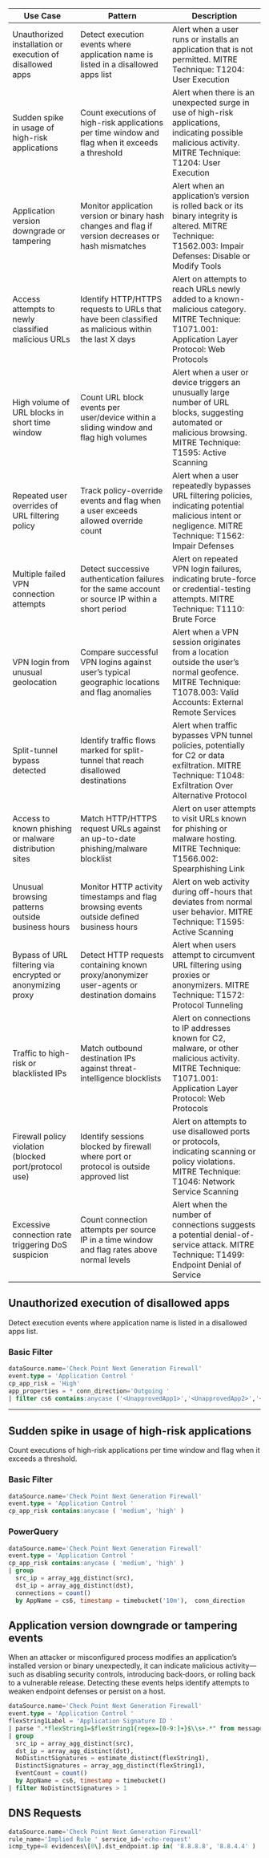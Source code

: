 | Use Case                                                   | Pattern                                                                                             | Description                                                                                                                                                       |
| ---------------------------------------------------------- | --------------------------------------------------------------------------------------------------- | ----------------------------------------------------------------------------------------------------------------------------------------------------------------- |
| Unauthorized installation or execution of disallowed apps  | Detect execution events where application name is listed in a disallowed apps list                  | Alert when a user runs or installs an application that is not permitted. MITRE Technique: T1204: User Execution                                                   |
| Sudden spike in usage of high-risk applications            | Count executions of high-risk applications per time window and flag when it exceeds a threshold     | Alert when there is an unexpected surge in use of high-risk applications, indicating possible malicious activity. MITRE Technique: T1204: User Execution          |
| Application version downgrade or tampering                 | Monitor application version or binary hash changes and flag if version decreases or hash mismatches | Alert when an application’s version is rolled back or its binary integrity is altered. MITRE Technique: T1562.003: Impair Defenses: Disable or Modify Tools       |
| Access attempts to newly classified malicious URLs         | Identify HTTP/HTTPS requests to URLs that have been classified as malicious within the last X days  | Alert on attempts to reach URLs newly added to a known-malicious category. MITRE Technique: T1071.001: Application Layer Protocol: Web Protocols                  |
| High volume of URL blocks in short time window             | Count URL block events per user/device within a sliding window and flag high volumes                | Alert when a user or device triggers an unusually large number of URL blocks, suggesting automated or malicious browsing. MITRE Technique: T1595: Active Scanning |
| Repeated user overrides of URL filtering policy            | Track policy-override events and flag when a user exceeds allowed override count                    | Alert when a user repeatedly bypasses URL filtering policies, indicating potential malicious intent or negligence. MITRE Technique: T1562: Impair Defenses        |
| Multiple failed VPN connection attempts                    | Detect successive authentication failures for the same account or source IP within a short period   | Alert on repeated VPN login failures, indicating brute-force or credential-testing attempts. MITRE Technique: T1110: Brute Force                                  |
| VPN login from unusual geolocation                         | Compare successful VPN logins against user’s typical geographic locations and flag anomalies        | Alert when a VPN session originates from a location outside the user’s normal geofence. MITRE Technique: T1078.003: Valid Accounts: External Remote Services      |
| Split-tunnel bypass detected                               | Identify traffic flows marked for split-tunnel that reach disallowed destinations                   | Alert when traffic bypasses VPN tunnel policies, potentially for C2 or data exfiltration. MITRE Technique: T1048: Exfiltration Over Alternative Protocol          |
| Access to known phishing or malware distribution sites     | Match HTTP/HTTPS request URLs against an up-to-date phishing/malware blocklist                      | Alert on user attempts to visit URLs known for phishing or malware hosting. MITRE Technique: T1566.002: Spearphishing Link                                        |
| Unusual browsing patterns outside business hours           | Monitor HTTP activity timestamps and flag browsing events outside defined business hours            | Alert on web activity during off-hours that deviates from normal user behavior. MITRE Technique: T1595: Active Scanning                                           |
| Bypass of URL filtering via encrypted or anonymizing proxy | Detect HTTP requests containing known proxy/anonymizer user-agents or destination domains           | Alert when users attempt to circumvent URL filtering using proxies or anonymizers. MITRE Technique: T1572: Protocol Tunneling                                     |
| Traffic to high-risk or blacklisted IPs                    | Match outbound destination IPs against threat-intelligence blocklists                               | Alert on connections to IP addresses known for C2, malware, or other malicious activity. MITRE Technique: T1071.001: Application Layer Protocol: Web Protocols    |
| Firewall policy violation (blocked port/protocol use)      | Identify sessions blocked by firewall where port or protocol is outside approved list               | Alert on attempts to use disallowed ports or protocols, indicating scanning or policy violations. MITRE Technique: T1046: Network Service Scanning                |
| Excessive connection rate triggering DoS suspicion         | Count connection attempts per source IP in a time window and flag rates above normal levels         | Alert when the number of connections suggests a potential denial-of-service attack. MITRE Technique: T1499: Endpoint Denial of Service                            |


## Unauthorized execution of disallowed apps

Detect execution events where application name is listed in a disallowed apps list.

### Basic Filter

```sql
dataSource.name='Check Point Next Generation Firewall' 
event.type = 'Application Control ' 
cp_app_risk = 'High'
app_properties = * conn_direction='Outgoing '
| filter cs6 contains:anycase ('<UnapprovedApp1>','<UnapprovedApp2>','<UnapprovedApp3>') 
```

---

## Sudden spike in usage of high-risk applications

Count executions of high-risk applications per time window and flag when it exceeds a threshold.

### Basic Filter

```sql
dataSource.name='Check Point Next Generation Firewall' 
event.type = 'Application Control ' 
cp_app_risk contains:anycase ( 'medium', 'high' ) 
```

### PowerQuery
```sql
dataSource.name='Check Point Next Generation Firewall'
event.type = 'Application Control '
cp_app_risk contains:anycase ( 'medium', 'high' ) 
| group 
  src_ip = array_agg_distinct(src), 
  dst_ip = array_agg_distinct(dst), 
  connections = count() 
  by AppName = cs6, timestamp = timebucket('10m'),  conn_direction  
```

## Application version downgrade or tampering events

When an attacker or misconfigured process modifies an application’s installed version or binary unexpectedly, it can indicate malicious activity—such as disabling security controls, introducing back‐doors, or rolling back to a vulnerable release. Detecting these events helps identify attempts to weaken endpoint defenses or persist on a host.

```sql
dataSource.name='Check Point Next Generation Firewall' 
event.type = 'Application Control '
flexString1Label = 'Application Signature ID ' 
| parse ".*flexString1=$flexString1{regex=[0-9:]+}$\\s+.*" from message_extension
| group
  src_ip = array_agg_distinct(src), 
  dst_ip = array_agg_distinct(dst), 
  NoDistinctSignatures = estimate_distinct(flexString1), 
  DistinctSignatures = array_agg_distinct(flexString1),
  EventCount = count()
  by AppName = cs6, timestamp = timebucket()
| filter NoDistinctSignatures > 1
```

## DNS Requests
```sql
dataSource.name='Check Point Next Generation Firewall' 
rule_name='Implied Rule ' service_id='echo-request' 
icmp_type=8 evidences\[0\].dst_endpoint.ip in( '8.8.8.8', '8.8.4.4' )
```
